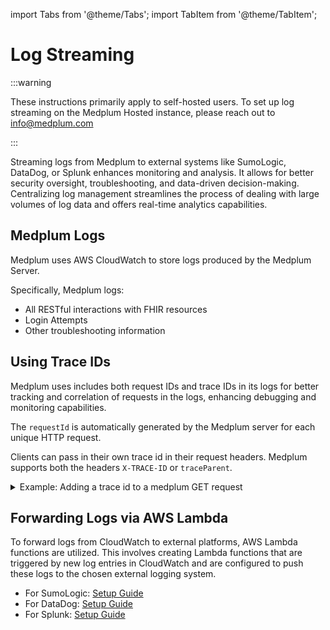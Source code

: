import Tabs from '@theme/Tabs';
import TabItem from '@theme/TabItem';

# Log Streaming

:::warning

These instructions primarily apply to self-hosted users. To set up log streaming on the Medplum Hosted instance, please reach out to [info@medplum.com](mailto:info@medplum.com)

:::

Streaming logs from Medplum to external systems like SumoLogic, DataDog, or Splunk enhances monitoring and analysis. It allows for better security oversight, troubleshooting, and data-driven decision-making. Centralizing log management streamlines the process of dealing with large volumes of log data and offers real-time analytics capabilities.

## Medplum Logs

Medplum uses AWS CloudWatch to store logs produced by the Medplum Server.

Specifically, Medplum logs:

- All RESTful interactions with FHIR resources
- Login Attempts
- Other troubleshooting information

## Using Trace IDs

Medplum uses includes both request IDs and trace IDs in its logs for better tracking and correlation of requests in the logs, enhancing debugging and monitoring capabilities.

The `requestId` is automatically generated by the Medplum server for each unique HTTP request.

Clients can pass in their own trace id in their request headers. Medplum supports both the headers `X-TRACE-ID` or `traceParent`.

<details>
<summary>
  Example: Adding a trace id to a medplum GET request
</summary>

<Tabs groupId="language">
  <TabItem value="ts" label="Typescript">

```ts
await medplum.readResource('Patient', 'homer-simpson', {
  headers: {
    'X-TRACE-ID'
  }
});
```

  </TabItem>
  <TabItem value="cli" label="CLI">

```bash
medplum post admin/projects/:projectId/client \
'{
  "name": "Hello World Client",
  "description": "Client App for Medplum Hello World",
  "redirectUri": "https://example.com/redirect"
  "accessPolicy": {
    "reference": "AccessPolicy/access-policy-id"
  }
}'
```

  </TabItem>
  <TabItem value="curl" label="cURL">

```bash
curl https://api.medplum.com/admin/projects/:projectId/client \
  -H "Authorization: Bearer $TOKEN" \
  -H "Content-Type: application/json" \
  -d '{
  "name": "Hello World Client",
  "description": "Hello world",
  "redirectUri": "https://example.com/redirect"
  "accessPolicy": {
    "reference": "AccessPolicy/:access-policy-id"
  }'
```

  </TabItem>
</Tabs>

</details>

## Forwarding Logs via AWS Lambda

To forward logs from CloudWatch to external platforms, AWS Lambda functions are utilized. This involves creating Lambda functions that are triggered by new log entries in CloudWatch and are configured to push these logs to the chosen external logging system.

- For SumoLogic: [Setup Guide](https://help.sumologic.com/docs/send-data/collect-from-other-data-sources/amazon-cloudwatch-logs/)
- For DataDog: [Setup Guide](https://docs.datadoghq.com/logs/guide/send-aws-services-logs-with-the-datadog-lambda-function/?tab=awsconsole)
- For Splunk: [Setup Guide](https://www.splunk.com/en_us/blog/tips-and-tricks/how-to-easily-stream-aws-cloudwatch-logs-to-splunk.html)

